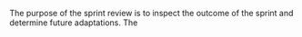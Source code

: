 The purpose of the sprint review is to inspect the outcome of the sprint and determine future adaptations. The 